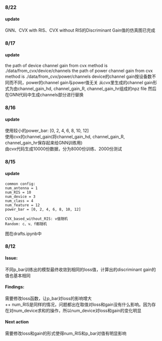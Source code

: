 ### 8/22
#### update
GNN、CVX with RIS、CVX without RIS的Discriminant Gain值的仿真图已完成
### 8/17
#### update
the path of device channel gain from cvx method is ./data/from_cvx/device/channels
the path of power channel gain from cvx method is ./data/from_cvx/power/channels
device的channel gain按设备数不同而不同，power的channel gain与power值无关
从cvx里生成的channel gain形式为由channel_gain_hd, channel_gain_R, channel_gain_hr组成的npz file
然后在GNN代码中生成channels部分进行替换
### 8/16
#### update
使用较小的power_bar: [0, 2, 4, 6, 8, 10, 12]</br>
使用cvx的channel_gain(将channel_gain_hd, channel_gain_R, channel_gain_hr保存起来给GNN训练用)</br>
由cvx代码生成10000份数据，分为8000份训练、2000份测试
### 8/15
#### update
```text
common config:
num_antenna = 1
num_RIS = 10
num_device = 3
num_class = 4
num_feature = 12
power_bar = [0, 2, 4, 6, 8, 10, 12]

CVX_based_without_RIS: v值随机
Random: c、v、f都随机
```
图在drafts.ipynb中

### 8/12
#### Issue: 
不同p_bar训练出的模型最终收敛到相同的loss值，计算出的discriminant gain的值也基本相同
#### Findings: 
需要修改loss函数，让p_bar对loss的影响增大</br>
++ num_RIS是同样的情况，问题都出在取值对loss和gain没有什么影响。因为存在对num_device求和的操作，所以num_device对loss和gain的变化明显
#### Next action
需要修改loss和gain的形式使得num_RIS和p_bar对值有明显影响
